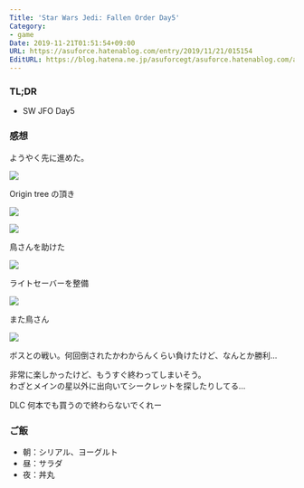 ```yaml
---
Title: 'Star Wars Jedi: Fallen Order Day5'
Category:
- game
Date: 2019-11-21T01:51:54+09:00
URL: https://asuforce.hatenablog.com/entry/2019/11/21/015154
EditURL: https://blog.hatena.ne.jp/asuforcegt/asuforce.hatenablog.com/atom/entry/26006613468838955
---
```


### TL;DR

- SW JFO Day5

###  感想

ようやく先に進めた。

<span itemtype="http://schema.org/Photograph" itemscope="itemscope"><img class="magnifiable" src="https://lh3.googleusercontent.com/-GJ5mgJ4A6Ms/XdVuOq1eSZI/AAAAAAABCOM/CkP26AZ7hIU9isw_j8roh5S92udap8ETgCE0YBhgL/s1200/20191121000115_1.jpg" itemprop="image"></span>

Origin tree の頂き

<span itemtype="http://schema.org/Photograph" itemscope="itemscope"><img class="magnifiable" src="https://lh3.googleusercontent.com/-U_K2GsSXVEE/XdVuO1AVrAI/AAAAAAABCOM/0eerDHb_zgMWtpXq7kNQrMxj0KFnjPSCgCE0YBhgL/s1200/20191121000207_1.jpg" itemprop="image"></span>

<span itemtype="http://schema.org/Photograph" itemscope="itemscope"><img class="magnifiable" src="https://lh3.googleusercontent.com/-z6K6_zAfCYg/XdVuO9emXgI/AAAAAAABCOM/ARgsLj7ONvE6igt9gL4pEpWmEJvpT2RNgCE0YBhgL/s1200/20191121000223_1.jpg" itemprop="image"></span>

鳥さんを助けた

<span itemtype="http://schema.org/Photograph" itemscope="itemscope"><img class="magnifiable" src="https://lh3.googleusercontent.com/-J7wWPsMRPCA/XdVuO4ONrPI/AAAAAAABCOM/_93yLmQNh2k1wvBJ_q89EqMqhjrUtIdTACE0YBhgL/s1200/20191121000342_1.jpg" itemprop="image"></span>

ライトセーバーを整備

<span itemtype="http://schema.org/Photograph" itemscope="itemscope"><img class="magnifiable" src="https://lh3.googleusercontent.com/-7wk2E2Ulsfg/XdVuO-h4u5I/AAAAAAABCOM/2V3ggtxwoCwqohHnCoW-shrrxCrCykklACE0YBhgL/s1200/20191121000604_1.jpg" itemprop="image"></span>

また鳥さん

<span itemtype="http://schema.org/Photograph" itemscope="itemscope"><img class="magnifiable" src="https://lh3.googleusercontent.com/-f3jtCKuxCz8/XdVuO7p2vEI/AAAAAAABCOM/gpp17iJVEK0tycw_ts5jqnG_2NUj7tXAACE0YBhgL/s1200/20191121001804_1.jpg" itemprop="image"></span>

ボスとの戦い。何回倒されたかわからんくらい負けたけど、なんとか勝利...

非常に楽しかったけど、もうすぐ終わってしまいそう。  
わざとメインの星以外に出向いてシークレットを探したりしてる...

DLC 何本でも買うので終わらないでくれー

### ご飯

- 朝：シリアル、ヨーグルト
- 昼：サラダ
- 夜：丼丸
